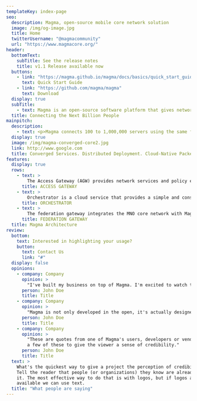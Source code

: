 ```yaml
---
templateKey: index-page
seo:
  description: Magma, open-source mobile core network solution
  image: /img/og-image.jpg
  title: Home
  twitterUsername: "@magmacommunity"
  url: "https://www.magmacore.org/"
header:
  bottomText:
    subTitle: See the release notes
    title: v1.1 Release available now
  buttons:
    - link: "https://magma.github.io/magma/docs/basics/quick_start_guide"
      text: Quick Start Guide
    - link: "https://github.com/magma/magma"
      text: Download
  display: true
  subTitle:
    - text: Magma is an open-source software platform that gives network operators an open, flexible and extendable mobile core network solution. Our mission is to connect the world to a faster network by enabling service providers to build cost-effective and extensible carrier-grade networks.
  title: Connecting the Next Billion People
mainpitch:
  description:
    - text: <p>Magma connects 100 to 1,000,000 servers using the same fully distributed network architecture. Designed to be access network (cellular or wifi) and 3GPP release agnostic, it can flexibly support a radio access network with minimal development and deployment effort.</p> <ul><li>Allows operators to offer cellular service without vendor lock-in with a modern, open source core network.</li><li>Enables operators to manage their networks more efficiently with more automation, less downtime, better predictability, and more agility to add new services and applications.</li><li>Federate between existing MNOS and new infrastructure providers for expanding rural infrastructure allows operators who are constrained with licensed spectrum to add capacity and reach by using wi-fi and CBRS.</li><li>All parts of the network are stateless except the access gateway, providing greater scale, resiliency, and simplicity. The distributed deployment model limits fault domains and allows more frequent and seamless upgrades.</li></ul>
  display: true
  image: /img/magma-converged-core2.jpg
  link: http://www.google.com
  title: Converged Services. Distributed Deployment. Cloud-Native Packet Core for Mobile Connectivity
features:
  display: true
  rows:
    - text: >
        The Access Gateway (AGW) provides network services and policy enforcement. In an LTE network, the AGW implements an evolved packet core (EPC), and a combination of an AAA and a PGW. It works with existing, unmodified commercial radio hardware.
      title: ACCESS GATEWAY
    - text: >
        Orchestrator is a cloud service that provides a simple and consistent way to configure and monitor the wireless network securely. The orchestrator can be hosted on a public or private cloud. The metrics acquired through the platform allow you to see the analytics and traffic flows of the wireless users through the Magma web UI.
      title: ORCHESTRATOR
    - text: >
        The federation gateway integrates the MNO core network with Magma by using standard 3GPP interfaces to existing MNO components. It acts as a proxy between the Magma AGW and the operator's network and facilitates core functions, such as authentication, data plans, policy enforcement, and charging to stay uniform between an existing MNO network and the expanded network with Magma.
      title: FEDERATION GATEWAY
  title: Magma Architecture
review:
  bottom:
    text: Interested in highlighting your usage?
    button:
      text: Contact Us
      link: "#"
  display: false
  opinions:
    - company: Company
      opinion: >
        "I've built my business on top of Magma. I'm excited to watch this open approach to a historically closed solution get more traction around the world."
      person: John Doe
      title: Title
    - company: Company
      opinion: >
        "Magma is not only developed in the open, it's actually designed in the open as well. It's a refreshing process that's fitting for a project bringing more of the world online."
      person: John Doe
      title: Title
    - company: Company
      opinion: >
        "These are quotes from one of Magma's users, developers or vendors. Ideally, we will have
        a few of these to give the viewer a sense of credibility."
      person: John Doe
      title: Title
  text: >
    What's the quickest way to give a project the perception of credibility?
    Tell the reader that people (or organizations) they know are already using
    it. The most effective way to do that is with logos, but if logos aren't
    available we can use text.
  title: "What people are saying"
---
```

